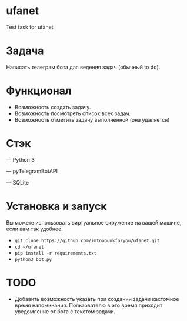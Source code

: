 # ufanet
Test task for ufanet

# Задача

Написать телеграм бота для ведения задач (обычный to do).

# Функционал

* Возможность создать задачу.
* Возможность посмотреть список всех задач.
* Возможность отметить задачу выполненной (она удаляется)

# Стэк

— Python 3

— pyTelegramBotAPI

— SQLite

# Установка и запуск

Вы можете использовать виртуальное окружение на вашей машине, если вам так удобнее.

* ``git clone https://github.com/imtoopunkforyou/ufanet.git``
* ``cd ~/ufanet``
* ``pip install -r requirements.txt``
* ``python3 bot.py``

# TODO

* Добавить возможность указать при создании задачи кастомное время напоминания. Пользователю в это время приходит уведомление от бота с текстом задачи.